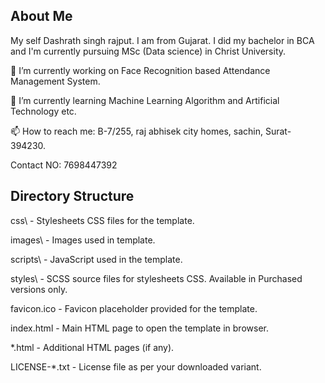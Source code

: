 About Me
------------------------
My self Dashrath singh rajput. I am from Gujarat. I did my bachelor in BCA and I'm currently pursuing MSc (Data science) in Christ University.

🔭 I’m currently working on Face Recognition based Attendance Management System.

🌱 I’m currently learning Machine Learning Algorithm and Artificial Technology etc.

📫 How to reach me: B-7/255, raj abhisek city homes, sachin, Surat-394230.

Contact NO: 7698447392


Directory Structure
-------------------
css\              - Stylesheets CSS files for the template.

images\           - Images used in template.

scripts\          - JavaScript used in the template.

styles\           - SCSS source files for stylesheets CSS. Available in Purchased versions only.

favicon.ico       - Favicon placeholder provided for the template.

index.html        - Main HTML page to open the template in browser.

*.html            - Additional HTML pages (if any).

LICENSE-*.txt     - License file as per your downloaded variant.




